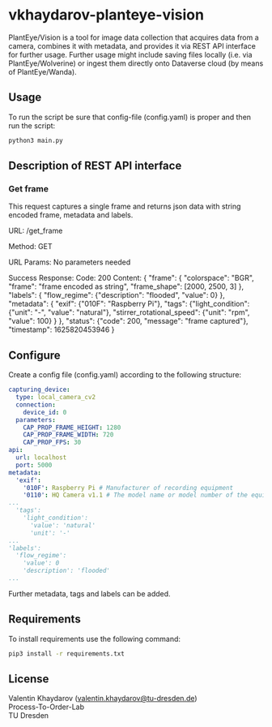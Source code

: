 # vkhaydarov-planteye-vision

PlantEye/Vision is a tool for image data collection that acquires data from a camera, combines it with metadata, and provides it via REST API interface for further usage.
Further usage might include saving files locally (i.e. via PlantEye/Wolverine) or ingest them directly onto Dataverse cloud (by means of PlantEye/Wanda).

## Usage
To run the script be sure that config-file (config.yaml) is proper and then run the script:
```bash
python3 main.py
```

## Description of REST API interface
### Get frame
This request captures a single frame and returns json data with string encoded frame, metadata and labels.

URL:
/get_frame

Method:
GET

URL Params:
No parameters needed

Success Response:
Code: 200
Content:
{
    "frame": {
        "colorspace": "BGR", "frame": "frame encoded as string", "frame_shape": [2000, 2500, 3]
            },
    "labels": {
        "flow_regime": {"description": "flooded", "value": 0}
            },
    "metadata": {
        "exif": {"010F": "Raspberry Pi"},
        "tags": {"light_condition": {"unit": "-", "value": "natural"}, "stirrer_rotational_speed": {"unit": "rpm", "value": 100}
        }
    },
    "status": {"code": 200, "message": "frame captured"},
    "timestamp": 1625820453946
}

## Configure
Create a config file (config.yaml) according to the following structure:
```yaml
capturing_device:
  type: local_camera_cv2
  connection:
    device_id: 0
  parameters:
    CAP_PROP_FRAME_HEIGHT: 1280
    CAP_PROP_FRAME_WIDTH: 720
    CAP_PROP_FPS: 30
api:
  url: localhost
  port: 5000
metadata:
  'exif':
    '010F': Raspberry Pi # Manufacturer of recording equipment
    '0110': HQ Camera v1.1 # The model name or model number of the equipment
...
  'tags':
    'light_condition':
      'value': 'natural'
      'unit': '-'
...
'labels':
  'flow_regime':
    'value': 0
    'description': 'flooded'
...
```
Further metadata, tags and labels can be added.

## Requirements
To install requirements use the following command:
```bash
pip3 install -r requirements.txt
```

## License
Valentin Khaydarov (valentin.khaydarov@tu-dresden.de)\
Process-To-Order-Lab\
TU Dresden